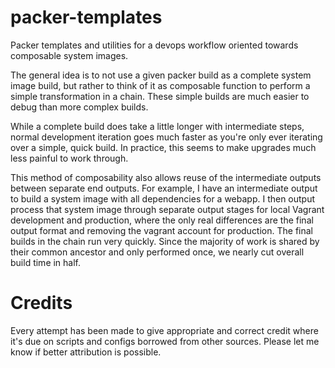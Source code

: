 # packer-templates

Packer templates and utilities for a devops workflow oriented towards composable system images.

The general idea is to not use a given packer build as a complete system image build, but rather
to think of it as composable function to perform a simple transformation in a chain.  These simple
builds are much easier to debug than more complex builds.

While a complete build does take a little longer with intermediate steps, normal development
iteration goes much faster as you're only ever iterating over a simple, quick build.  In practice,
this seems to make upgrades much less painful to work through.

This method of composability also allows reuse of the intermediate outputs between separate end
outputs.  For example, I have an intermediate output to build a system image with all dependencies
for a webapp.  I then output process that system image through separate output stages for local Vagrant
development and production, where the only real differences are the final output format and removing
the vagrant account for production.  The final builds in the chain run very quickly.  Since the majority
of work is shared by their common ancestor and only performed once, we nearly cut overall build time in
half.


# Credits

Every attempt has been made to give appropriate and correct credit where it's due on scripts
and configs borrowed from other sources.  Please let me know if better attribution is possible.
